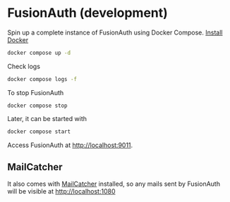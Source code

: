 # FusionAuth (development)

Spin up a complete instance of FusionAuth using Docker Compose. [Install Docker](https://docs.docker.com/get-docker/)

```bash
docker compose up -d
```

Check logs

```bash
docker compose logs -f
```

To stop FusionAuth

```
docker compose stop
```

Later, it can be started with

```bash
docker compose start
```

Access FusionAuth at [http://localhost:9011](http://localhost:9011).

## MailCatcher

It also comes with [MailCatcher](https://mailcatcher.me/) installed, so any mails sent by FusionAuth will be visible at [http://localhost:1080](http://localhost:1080)
